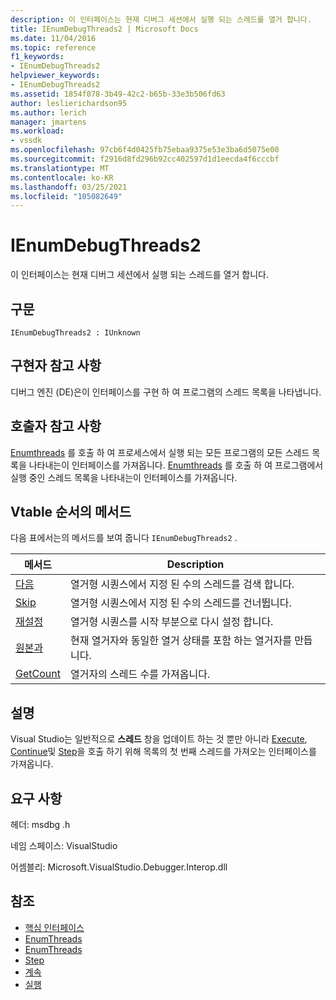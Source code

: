 ```yaml
---
description: 이 인터페이스는 현재 디버그 세션에서 실행 되는 스레드를 열거 합니다.
title: IEnumDebugThreads2 | Microsoft Docs
ms.date: 11/04/2016
ms.topic: reference
f1_keywords:
- IEnumDebugThreads2
helpviewer_keywords:
- IEnumDebugThreads2
ms.assetid: 1854f078-3b49-42c2-b65b-33e3b506fd63
author: leslierichardson95
ms.author: lerich
manager: jmartens
ms.workload:
- vssdk
ms.openlocfilehash: 97cb6f4d0425fb75ebaa9375e53e3ba6d5075e00
ms.sourcegitcommit: f2916d8fd296b92cc402597d1d1eecda4f6cccbf
ms.translationtype: MT
ms.contentlocale: ko-KR
ms.lasthandoff: 03/25/2021
ms.locfileid: "105082649"
---
```

# <a name="ienumdebugthreads2"></a>IEnumDebugThreads2
이 인터페이스는 현재 디버그 세션에서 실행 되는 스레드를 열거 합니다.

## <a name="syntax"></a>구문

```
IEnumDebugThreads2 : IUnknown
```

## <a name="notes-for-implementers"></a>구현자 참고 사항
 디버그 엔진 (DE)은이 인터페이스를 구현 하 여 프로그램의 스레드 목록을 나타냅니다.

## <a name="notes-for-callers"></a>호출자 참고 사항
 [Enumthreads](../../../extensibility/debugger/reference/idebugprocess2-enumthreads.md) 를 호출 하 여 프로세스에서 실행 되는 모든 프로그램의 모든 스레드 목록을 나타내는이 인터페이스를 가져옵니다. [Enumthreads](../../../extensibility/debugger/reference/idebugprogram2-enumthreads.md) 를 호출 하 여 프로그램에서 실행 중인 스레드 목록을 나타내는이 인터페이스를 가져옵니다.

## <a name="methods-in-vtable-order"></a>Vtable 순서의 메서드
 다음 표에서는의 메서드를 보여 줍니다 `IEnumDebugThreads2` .

|메서드|Description|
|------------|-----------------|
|[다음](../../../extensibility/debugger/reference/ienumdebugthreads2-next.md)|열거형 시퀀스에서 지정 된 수의 스레드를 검색 합니다.|
|[Skip](../../../extensibility/debugger/reference/ienumdebugthreads2-skip.md)|열거형 시퀀스에서 지정 된 수의 스레드를 건너뜁니다.|
|[재설정](../../../extensibility/debugger/reference/ienumdebugthreads2-reset.md)|열거형 시퀀스를 시작 부분으로 다시 설정 합니다.|
|[원본과](../../../extensibility/debugger/reference/ienumdebugthreads2-clone.md)|현재 열거자와 동일한 열거 상태를 포함 하는 열거자를 만듭니다.|
|[GetCount](../../../extensibility/debugger/reference/ienumdebugthreads2-getcount.md)|열거자의 스레드 수를 가져옵니다.|

## <a name="remarks"></a>설명
 Visual Studio는 일반적으로 **스레드** 창을 업데이트 하는 것 뿐만 아니라 [Execute](../../../extensibility/debugger/reference/idebugprocess3-execute.md), [Continue](../../../extensibility/debugger/reference/idebugprocess3-continue.md)및 [Step](../../../extensibility/debugger/reference/idebugprocess3-step.md)을 호출 하기 위해 목록의 첫 번째 스레드를 가져오는 인터페이스를 가져옵니다.

## <a name="requirements"></a>요구 사항
 헤더: msdbg .h

 네임 스페이스: VisualStudio

 어셈블리: Microsoft.VisualStudio.Debugger.Interop.dll

## <a name="see-also"></a>참조
- [핵심 인터페이스](../../../extensibility/debugger/reference/core-interfaces.md)
- [EnumThreads](../../../extensibility/debugger/reference/idebugprocess2-enumthreads.md)
- [EnumThreads](../../../extensibility/debugger/reference/idebugprogram2-enumthreads.md)
- [Step](../../../extensibility/debugger/reference/idebugprocess3-step.md)
- [계속](../../../extensibility/debugger/reference/idebugprocess3-continue.md)
- [실행](../../../extensibility/debugger/reference/idebugprocess3-execute.md)
